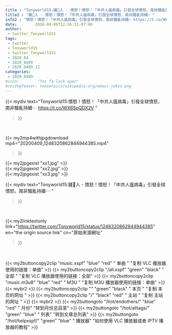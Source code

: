 ```yaml
---
title : "Tonyworld15:鏟🐍人 - 憤怒！憤怒！「中共人瘟病毒」引發全球憤怒，南非騷亂持續⋯ "
title2 : "鏟🐍人 - 憤怒！憤怒！「中共人瘟病毒」引發全球憤怒，南非騷亂持續⋯ "
info2 : "憤怒！憤怒！「中共人瘟病毒」引發全球憤怒，南非騷亂持續⋯ https://t.co/WX6SpQDX2V "
date:        2020-04-09T12:56:31-07:00
author:
 - twitter_Tonyworld15
tags:
 - twitter
 - Tonyworld15
 - twitter_Tonyworld15
 - 2020_04
 - 2020_0409
 - 2020_0409_12
categories:
 - 2020_0409
#icon:        "fas fa-lock-open"
#resImgTeaser: teaserpics/wikipedia.org/emacs-jokes.png
---
```


{{< mydiv text="Tonyworld15:憤怒！憤怒！「中共人瘟病毒」引發全球憤怒，南非騷亂持續⋯ https://t.co/WX6SpQDX2V "
>}}
<br>


{{< my2mp4withjpgdownload mp4="20200409_1248320862844944385.mp4"
>}}

{{< my2jpgexist "xx1.jpg" >}}<br>
{{< my2jpgexist "xx2.jpg" >}}<br>
{{< my2jpgexist "xx3.jpg" >}}<br>



{{< mydiv text="Tonyworld15:鏟🐍人 - 憤怒！憤怒！「中共人瘟病毒」引發全球憤怒，南非騷亂持續⋯ "
>}}
<br>

{{< my2linktextonly link="https://twitter.com/Tonyworld15/status/1248320862844944385"
en="the origin source link" cn="原始來源網址"
>}}


<br>

{{< my2buttoncopy2clip "music.xspf"        "blue"   "red"    " 单曲 "  "复制 VLC 播放器使用的链接：单曲" >}} {{< my2buttoncopy2clip "/all.xspf"         "green"  "black"  " 全部 "  "复制 VLC 播放器使用的链接：全部" >}} {{< my2buttoncopy2clip "music.m3u8"        "blue"   "red"    " M3U  "    "复制 M3U 播放器使用的链接：单曲" >}} {{< mybr2 >}} {{< my2buttoncopy2clip ""                  "green"  "black"  " 本页 "    "复制 本页的网址 " >}} {{< my2buttoncopy2clip "/"                 "black"  "red"    " 主站 "    "复制 主站的网址 " >}} {{< mybr2 >}} {{< my2buttongoto      "/hot/endothers/"   "blue"   "red"    " 月份"   "转到月份总目录" >}} {{< my2buttongoto      "/hot/alltags/"     "green"  "blue"   " 列表"   "转到文章总列表" >}} {{< my2buttongoto      "/hot/helpxspf/"    "green"  "blue"   " 播放器" "如何使用 VLC 播放器或者 IPTV 播放器的教程" >}} 
